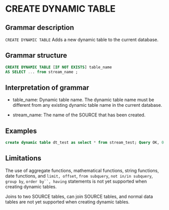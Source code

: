 # **CREATE DYNAMIC TABLE**

## **Grammar description**

`CREATE DYNAMIC TABLE` Adds a new dynamic table to the current database.

## **Grammar structure**

```sql
CREATE DYNAMIC TABLE [IF NOT EXISTS] table_name
AS SELECT ... from stream_name ;
```

## Interpretation of grammar

- table_name: Dynamic table name. The dynamic table name must be different from any existing dynamic table name in the current database.

- stream_name: The name of the SOURCE that has been created.

## **Examples**

```sql
create dynamic table dt_test as select * from stream_test; Query OK, 0 rows affected (0.01 sec)
```

## Limitations

The use of aggregate functions, mathematical functions, string functions, date functions, and `limit, offset`, `from subquery`, `not in/in subquery`, `group by`, `order by``, having` statements is not yet supported when creating dynamic tables.

Joins to two SOURCE tables, can join SOURCE tables, and normal data tables are not yet supported when creating dynamic tables.
